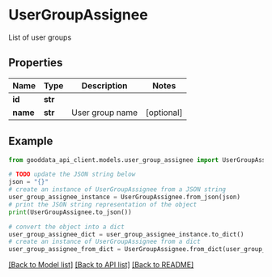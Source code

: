 # UserGroupAssignee

List of user groups

## Properties

Name | Type | Description | Notes
------------ | ------------- | ------------- | -------------
**id** | **str** |  | 
**name** | **str** | User group name | [optional] 

## Example

```python
from gooddata_api_client.models.user_group_assignee import UserGroupAssignee

# TODO update the JSON string below
json = "{}"
# create an instance of UserGroupAssignee from a JSON string
user_group_assignee_instance = UserGroupAssignee.from_json(json)
# print the JSON string representation of the object
print(UserGroupAssignee.to_json())

# convert the object into a dict
user_group_assignee_dict = user_group_assignee_instance.to_dict()
# create an instance of UserGroupAssignee from a dict
user_group_assignee_from_dict = UserGroupAssignee.from_dict(user_group_assignee_dict)
```
[[Back to Model list]](../README.md#documentation-for-models) [[Back to API list]](../README.md#documentation-for-api-endpoints) [[Back to README]](../README.md)



